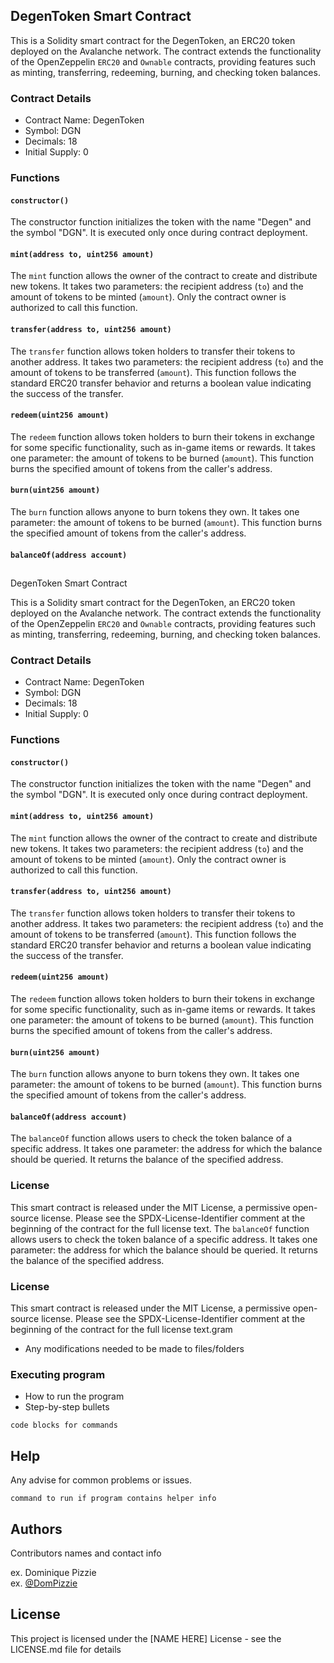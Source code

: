 
## DegenToken Smart Contract

This is a Solidity smart contract for the DegenToken, an ERC20 token deployed on the Avalanche network. The contract extends the functionality of the OpenZeppelin `ERC20` and `Ownable` contracts, providing features such as minting, transferring, redeeming, burning, and checking token balances.

### Contract Details

-   Contract Name: DegenToken
-   Symbol: DGN
-   Decimals: 18
-   Initial Supply: 0

### Functions

#### `constructor()`

The constructor function initializes the token with the name "Degen" and the symbol "DGN". It is executed only once during contract deployment.

#### `mint(address to, uint256 amount)`

The `mint` function allows the owner of the contract to create and distribute new tokens. It takes two parameters: the recipient address (`to`) and the amount of tokens to be minted (`amount`). Only the contract owner is authorized to call this function.

#### `transfer(address to, uint256 amount)`

The `transfer` function allows token holders to transfer their tokens to another address. It takes two parameters: the recipient address (`to`) and the amount of tokens to be transferred (`amount`). This function follows the standard ERC20 transfer behavior and returns a boolean value indicating the success of the transfer.

#### `redeem(uint256 amount)`

The `redeem` function allows token holders to burn their tokens in exchange for some specific functionality, such as in-game items or rewards. It takes one parameter: the amount of tokens to be burned (`amount`). This function burns the specified amount of tokens from the caller's address.

#### `burn(uint256 amount)`

The `burn` function allows anyone to burn tokens they own. It takes one parameter: the amount of tokens to be burned (`amount`). This function burns the specified amount of tokens from the caller's address.

#### `balanceOf(address account)`

##   
DegenToken Smart Contract

This is a Solidity smart contract for the DegenToken, an ERC20 token deployed on the Avalanche network. The contract extends the functionality of the OpenZeppelin `ERC20` and `Ownable` contracts, providing features such as minting, transferring, redeeming, burning, and checking token balances.

### Contract Details

-   Contract Name: DegenToken
-   Symbol: DGN
-   Decimals: 18
-   Initial Supply: 0

### Functions

#### `constructor()`

The constructor function initializes the token with the name "Degen" and the symbol "DGN". It is executed only once during contract deployment.

#### `mint(address to, uint256 amount)`

The `mint` function allows the owner of the contract to create and distribute new tokens. It takes two parameters: the recipient address (`to`) and the amount of tokens to be minted (`amount`). Only the contract owner is authorized to call this function.

#### `transfer(address to, uint256 amount)`

The `transfer` function allows token holders to transfer their tokens to another address. It takes two parameters: the recipient address (`to`) and the amount of tokens to be transferred (`amount`). This function follows the standard ERC20 transfer behavior and returns a boolean value indicating the success of the transfer.

#### `redeem(uint256 amount)`

The `redeem` function allows token holders to burn their tokens in exchange for some specific functionality, such as in-game items or rewards. It takes one parameter: the amount of tokens to be burned (`amount`). This function burns the specified amount of tokens from the caller's address.

#### `burn(uint256 amount)`

The `burn` function allows anyone to burn tokens they own. It takes one parameter: the amount of tokens to be burned (`amount`). This function burns the specified amount of tokens from the caller's address.

#### `balanceOf(address account)`

The `balanceOf` function allows users to check the token balance of a specific address. It takes one parameter: the address for which the balance should be queried. It returns the balance of the specified address.

### License

This smart contract is released under the MIT License, a permissive open-source license. Please see the SPDX-License-Identifier comment at the beginning of the contract for the full license text.
The `balanceOf` function allows users to check the token balance of a specific address. It takes one parameter: the address for which the balance should be queried. It returns the balance of the specified address.

### License

This smart contract is released under the MIT License, a permissive open-source license. Please see the SPDX-License-Identifier comment at the beginning of the contract for the full license text.gram
* Any modifications needed to be made to files/folders

### Executing program

* How to run the program
* Step-by-step bullets
```
code blocks for commands
```

## Help

Any advise for common problems or issues.
```
command to run if program contains helper info
```

## Authors

Contributors names and contact info

ex. Dominique Pizzie  
ex. [@DomPizzie](https://twitter.com/dompizzie)


## License

This project is licensed under the [NAME HERE] License - see the LICENSE.md file for details
